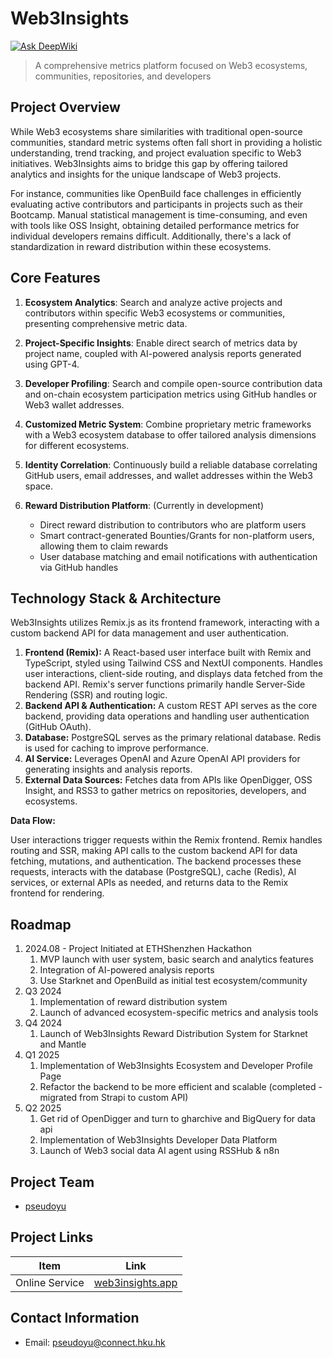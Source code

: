 # Web3Insights

[![Ask DeepWiki](https://deepwiki.com/badge.svg)](https://deepwiki.com/Web3Insights/Web3Insights)

> A comprehensive metrics platform focused on Web3 ecosystems, communities, repositories, and developers

## Project Overview

While Web3 ecosystems share similarities with traditional open-source communities, standard metric systems often fall short in providing a holistic understanding, trend tracking, and project evaluation specific to Web3 initiatives. Web3Insights aims to bridge this gap by offering tailored analytics and insights for the unique landscape of Web3 projects.

For instance, communities like OpenBuild face challenges in efficiently evaluating active contributors and participants in projects such as their Bootcamp. Manual statistical management is time-consuming, and even with tools like OSS Insight, obtaining detailed performance metrics for individual developers remains difficult. Additionally, there's a lack of standardization in reward distribution within these ecosystems.

## Core Features

1. **Ecosystem Analytics**: Search and analyze active projects and contributors within specific Web3 ecosystems or communities, presenting comprehensive metric data.

2. **Project-Specific Insights**: Enable direct search of metrics data by project name, coupled with AI-powered analysis reports generated using GPT-4.

3. **Developer Profiling**: Search and compile open-source contribution data and on-chain ecosystem participation metrics using GitHub handles or Web3 wallet addresses.

4. **Customized Metric System**: Combine proprietary metric frameworks with a Web3 ecosystem database to offer tailored analysis dimensions for different ecosystems.

5. **Identity Correlation**: Continuously build a reliable database correlating GitHub users, email addresses, and wallet addresses within the Web3 space.

6. **Reward Distribution Platform**: (Currently in development)
   - Direct reward distribution to contributors who are platform users
   - Smart contract-generated Bounties/Grants for non-platform users, allowing them to claim rewards
   - User database matching and email notifications with authentication via GitHub handles

## Technology Stack & Architecture

Web3Insights utilizes Remix.js as its frontend framework, interacting with a custom backend API for data management and user authentication.

1. **Frontend (Remix):** A React-based user interface built with Remix and TypeScript, styled using Tailwind CSS and NextUI components. Handles user interactions, client-side routing, and displays data fetched from the backend API. Remix's server functions primarily handle Server-Side Rendering (SSR) and routing logic.
2. **Backend API & Authentication:** A custom REST API serves as the core backend, providing data operations and handling user authentication (GitHub OAuth).
3. **Database:** PostgreSQL serves as the primary relational database. Redis is used for caching to improve performance.
4. **AI Service:** Leverages OpenAI and Azure OpenAI API providers for generating insights and analysis reports.
5. **External Data Sources:** Fetches data from APIs like OpenDigger, OSS Insight, and RSS3 to gather metrics on repositories, developers, and ecosystems.

**Data Flow:**

User interactions trigger requests within the Remix frontend. Remix handles routing and SSR, making API calls to the custom backend API for data fetching, mutations, and authentication. The backend processes these requests, interacts with the database (PostgreSQL), cache (Redis), AI services, or external APIs as needed, and returns data to the Remix frontend for rendering.

## Roadmap

1. 2024.08 - Project Initiated at ETHShenzhen Hackathon
   1. MVP launch with user system, basic search and analytics features
   2. Integration of AI-powered analysis reports
   3. Use Starknet and OpenBuild as initial test ecosystem/community
2. Q3 2024
   1. Implementation of reward distribution system
   2. Launch of advanced ecosystem-specific metrics and analysis tools
3. Q4 2024
   1. Launch of Web3Insights Reward Distribution System for Starknet and Mantle
4. Q1 2025
   1. Implementation of Web3Insights Ecosystem and Developer Profile Page
   2. Refactor the backend to be more efficient and scalable (completed - migrated from Strapi to custom API)
5. Q2 2025
   1. Get rid of OpenDigger and turn to gharchive and BigQuery for data api
   2. Implementation of Web3Insights Developer Data Platform
   3. Launch of Web3 social data AI agent using RSSHub & n8n

## Project Team

- [pseudoyu](https://github.com/pseudoyu)

## Project Links

| Item           | Link                                         |
| -------------- | -------------------------------------------- |
| Online Service | [web3insights.app](https://web3insights.app) |

## Contact Information

- Email: [pseudoyu@connect.hku.hk](mailto:pseudoyu@connect.hku.hk)
